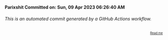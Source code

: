 **Parixshit Committed on: Sun, 09 Apr 2023 06:26:40 AM** <!-- 67c614ab-d945-466a-862f-c2581791124f -->

###### This is an automated commit generated by a GitHub Actions workflow.

<div align="right"><sub><sup><a href="https://github.com/Parixshit/AutoCommit.git">Read me</a></sup></sub></div>
